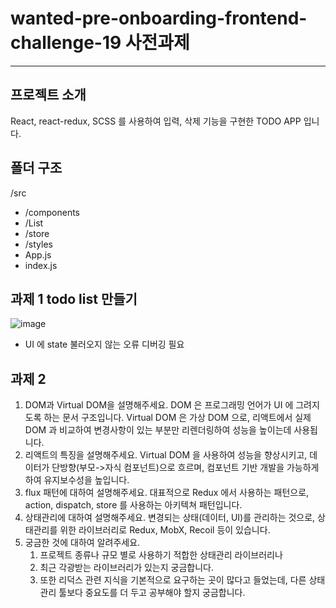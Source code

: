 # wanted-pre-onboarding-frontend-challenge-19 사전과제

---

## 프로젝트 소개

React, react-redux, SCSS 를 사용하여 입력, 삭제 기능을 구현한 TODO APP 입니다.

## 폴더 구조

/src
- /components
- /List
- /store
- /styles
- App.js
- index.js


## 과제 1 todo list 만들기

![image](https://github.com/lhj5924/wantedmarch/assets/76608100/7a6d76e0-0888-4124-9652-cbe9aedb87ec)

* UI 에 state 불러오지 않는 오류 디버깅 필요

## 과제 2


1. DOM과 Virtual DOM을 설명해주세요.
  DOM 은 프로그래밍 언어가 UI 에 그려지도록 하는 문서 구조입니다.
  Virtual DOM 은 가상 DOM 으로, 리액트에서 실제 DOM 과 비교하여 변경사항이 있는 부분만 리렌더링하여 성능을 높이는데 사용됩니다.
3. 리액트의 특징을 설명해주세요.
  Virtual DOM 을 사용하여 성능을 향상시키고, 데이터가 단방향(부모->자식 컴포넌트)으로 흐르며, 컴포넌트 기반 개발을 가능하게 하여 유지보수성을 높입니다.
4. flux 패턴에 대하여 설명해주세요.
  대표적으로 Redux 에서 사용하는 패턴으로, action, dispatch, store 를 사용하는 아키텍쳐 패턴입니다.
5. 상태관리에 대하여 설명해주세요.
   변경되는 상태(데이터, UI)를 관리하는 것으로, 상태관리를 위한 라이브러리로 Redux, MobX, Recoil 등이 있습니다.
6. 궁금한 것에 대하여 알려주세요.
   1. 프로젝트 종류나 규모 별로 사용하기 적합한 상태관리 라이브러리나
   2. 최근 각광받는 라이브러리가 있는지 궁금합니다.
   3. 또한 리덕스 관련 지식을 기본적으로 요구하는 곳이 많다고 들었는데, 다른 상태관리 툴보다 중요도를 더 두고 공부해야 할지 궁금합니다.

